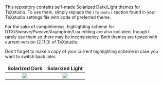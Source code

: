 This repository contains self-made Solarized Dark/Light themes for TeXstudio. To use them, simply replace the `[formats]` section found in your TeXstudio settings file with code of preferred theme.

For the sake of completeness, highlighting scheme for DTX/Sweave/Pweave/Asymptote/Lua editing are also included, though I rarely use them so there may be inconsistency. Both themes are tested with current version (2.11.0) of TeXstudio.

Don't forget to make a copy of your current highlighting scheme in case you want to switch back later.

Solarized Dark             |  Solarized Light
:-------------------------:|:-------------------------:
![](https://github.com/Francis-Hsu/LaTeX/blob/master/TeXstudio/SD.png)  |  ![](https://github.com/Francis-Hsu/LaTeX/blob/master/TeXstudio/SL.png)

